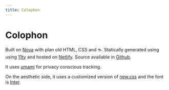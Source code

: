 ```yaml
---
title: Colophon
---
```


# Colophon

Built on [Nova](https://nova.app) with plan old HTML, CSS and ☕. Statically 
generated using using [11ty](https://www.11ty.dev) and hosted on
[Netlify](https://www.netlify.com). Source available in 
[Github](https://github.com/eduar-io/minilab.co).

It uses [umami](https://umami.is) for privacy conscious tracking.

On the aesthetic side, it uses a customized version of
[new.css](https://newcss.net/usage) and the font is
[Inter](https://rsms.me/inter/).

